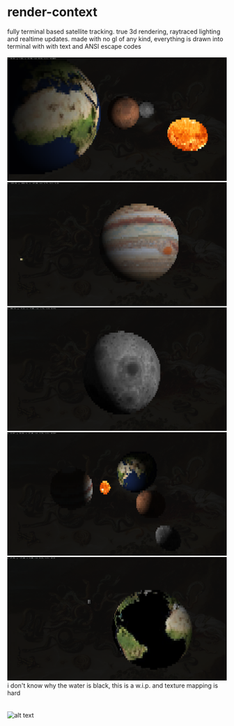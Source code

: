 # render-context
fully terminal based satellite tracking. true 3d rendering, raytraced lighting and realtime updates. made with no gl of any kind, everything is drawn into terminal with with text and ANSI escape codes
<br /><br />
![alt text](https://github.com/adambigg-s/render-context/blob/main/term/examples/lighting_africa.png)
![alt text](https://github.com/adambigg-s/render-context/blob/main/term/examples/jupiter_red_dot.png)
![alt text](https://github.com/adambigg-s/render-context/blob/main/term/examples/moon.png)
![alt text](https://github.com/adambigg-s/render-context/blob/main/term/examples/lighting_showcase.png)
![alt text](https://github.com/adambigg-s/render-context/blob/main/term/examples/earth_no_water.png)
i don't know why the water is black, this is a w.i.p. and texture mapping is hard
<br /><br /><br />
![alt text](https://github.com/adambigg-s/render-context/blob/main/term/examples/chocolate_glazed_donut.gif)
